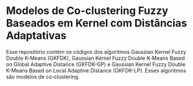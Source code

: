 # Modelos de Co-clustering Fuzzy Baseados em Kernel com Distâncias Adaptativas
Esse repositório contém os códigos dos algoritmos  Gaussian Kernel Fuzzy Double K-Means (GKFDK), Gaussian Kernel Fuzzy Double K-Means Based on Global Adaptive Distance (GKFDK-GP) e Gaussian Kernel Fuzzy Double K-Means Based on Local Adaptive Distance (GKFDK-LP). Esses algoritmos são modelos de co-clustering.
